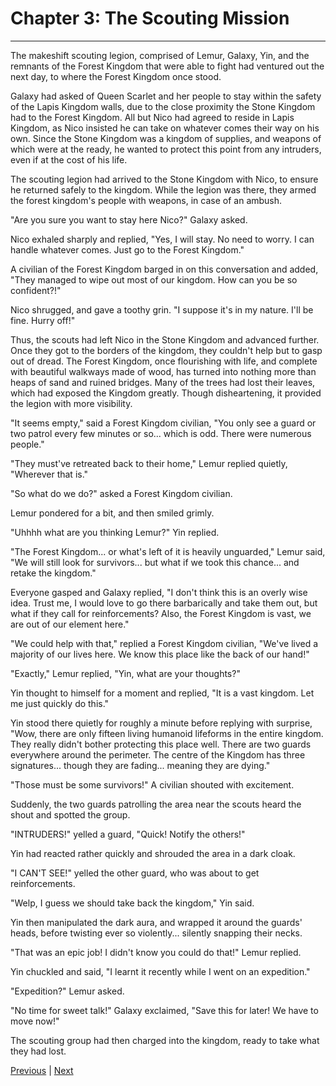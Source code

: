# Chapter 3: The Scouting Mission
---

The makeshift scouting legion, comprised of Lemur, Galaxy, Yin, and the remnants of the Forest Kingdom that were able to fight had ventured out the next day, to where the Forest Kingdom once stood.

Galaxy had asked of Queen Scarlet and her people to stay within the safety of the Lapis Kingdom walls, due to the close proximity the Stone Kingdom had to the Forest Kingdom. All but Nico had agreed to reside in Lapis Kingdom, as Nico insisted he can take on whatever comes their way on his own. Since the Stone Kingdom was a kingdom of supplies, and weapons of which were at the ready, he wanted to protect this point from any intruders, even if at the cost of his life.

The scouting legion had arrived to the Stone Kingdom with Nico, to ensure he returned safely to the kingdom. While the legion was there, they armed the forest kingdom's people with weapons, in case of an ambush.

"Are you sure you want to stay here Nico?" Galaxy asked.

Nico exhaled sharply and replied, "Yes, I will stay. No need to worry. I can handle whatever comes. Just go to the Forest Kingdom."

A civilian of the Forest Kingdom barged in on this conversation and added, "They managed to wipe out most of our kingdom. How can you be so confident?!"

Nico shrugged, and gave a toothy grin. "I suppose it's in my nature. I'll be fine. Hurry off!"

Thus, the scouts had left Nico in the Stone Kingdom and advanced further. Once they got to the borders of the kingdom, they couldn't help but to gasp out of dread. The Forest Kingdom, once flourishing with life, and complete with beautiful walkways made of wood, has turned into nothing more than heaps of sand and ruined bridges. Many of the trees had lost their leaves, which had exposed the Kingdom greatly. Though disheartening, it provided the legion with more visibility.

"It seems empty," said a Forest Kingdom civilian, "You only see a guard or two patrol every few minutes or so... which is odd. There were numerous people."

"They must've retreated back to their home," Lemur replied quietly, "Wherever that is."

"So what do we do?" asked a Forest Kingdom civilian.

Lemur pondered for a bit, and then smiled grimly.

"Uhhhh what are you thinking Lemur?" Yin replied.

"The Forest Kingdom... or what's left of it is heavily unguarded," Lemur said, "We will still look for survivors... but what if we took this chance... and retake the kingdom."

Everyone gasped and Galaxy replied, "I don't think this is an overly wise idea. Trust me, I would love to go there barbarically and take them out, but what if they call for reinforcements? Also, the Forest Kingdom is vast, we are out of our element here."

"We could help with that," replied a Forest Kingdom civilian, "We've lived a majority of our lives here. We know this place like the back of our hand!"

"Exactly," Lemur replied, "Yin, what are your thoughts?"

Yin thought to himself for a moment and replied, "It is a vast kingdom. Let me just quickly do this."

Yin stood there quietly for roughly a minute before replying with surprise, "Wow, there are only fifteen living humanoid lifeforms in the entire kingdom. They really didn't bother protecting this place well. There are two guards everywhere around the perimeter. The centre of the Kingdom has three signatures... though they are fading... meaning they are dying."

"Those must be some survivors!" A civilian shouted with excitement.

Suddenly, the two guards patrolling the area near the scouts heard the shout and spotted the group.

"INTRUDERS!" yelled a guard, "Quick! Notify the others!"

Yin had reacted rather quickly and shrouded the area in a dark cloak.

"I CAN'T SEE!" yelled the other guard, who was about to get reinforcements.

"Welp, I guess we should take back the kingdom," Yin said.

Yin then manipulated the dark aura, and wrapped it around the guards' heads, before twisting ever so violently... silently snapping their necks.

"That was an epic job! I didn't know you could do that!" Lemur replied.

Yin chuckled and said, "I learnt it recently while I went on an expedition."

"Expedition?" Lemur asked.

"No time for sweet talk!" Galaxy exclaimed, "Save this for later! We have to move now!"

The scouting group had then charged into the kingdom, ready to take what they had lost.



[Previous](https://lemurkolachnik.github.io/Legend-of-Lemur/pages/book_3_chapters/2) | [Next](https://lemurkolachnik.github.io/Legend-of-Lemur/pages/book_3_chapters/4)
